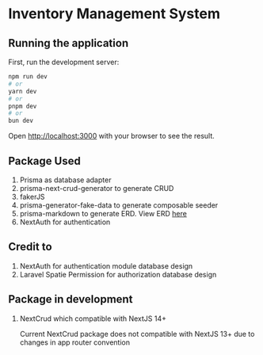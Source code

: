# Inventory Management System

<!-- ## View Demo

[Demo](http://asd.com) -->

## Running the application

First, run the development server:

```bash
npm run dev
# or
yarn dev
# or
pnpm dev
# or
bun dev
```

Open [http://localhost:3000](http://localhost:3000) with your browser to see the result.

## Package Used

1. Prisma as database adapter
2. prisma-next-crud-generator to generate CRUD
3. fakerJS  
4. prisma-generator-fake-data to generate composable seeder
5. prisma-markdown to generate ERD. View ERD [here](https://github.com/kidzen/assessment/blob/main/docs/ERD.md)
6. NextAuth for authentication

## Credit to

1. NextAuth for authentication module database design
2. Laravel Spatie Permission for authorization database design

## Package in development

1. NextCrud which compatible with NextJS 14+

    Current NextCrud package does not compatible with NextJS 13+ due to changes in app router convention
